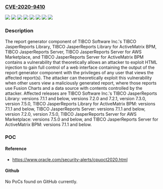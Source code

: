 ### [CVE-2020-9410](https://cve.mitre.org/cgi-bin/cvename.cgi?name=CVE-2020-9410)
![](https://img.shields.io/static/v1?label=Product&message=TIBCO%20JasperReports%20Library%20for%20ActiveMatrix%20BPM&color=blue)
![](https://img.shields.io/static/v1?label=Product&message=TIBCO%20JasperReports%20Library&color=blue)
![](https://img.shields.io/static/v1?label=Product&message=TIBCO%20JasperReports%20Server%20for%20AWS%20Marketplace&color=blue)
![](https://img.shields.io/static/v1?label=Product&message=TIBCO%20JasperReports%20Server%20for%20ActiveMatrix%20BPM&color=blue)
![](https://img.shields.io/static/v1?label=Product&message=TIBCO%20JasperReports%20Server&color=blue)
![](https://img.shields.io/static/v1?label=Version&message=%3C%3D%207.1.1%20&color=brighgreen)
![](https://img.shields.io/static/v1?label=Version&message=%3C%3D%207.5.0%20&color=brighgreen)
![](https://img.shields.io/static/v1?label=Vulnerability&message=The%20impact%20of%20this%20vulnerability%20includes%20the%20possibility%20that%20an%20attacker%20could%20gain%20full%20control%20of%20the%20web%20interface%20displaying%20a%20generated%20report.%20Since%20the%20TIBCO%20JasperReports%20Library%20is%20used%20to%20generate%20reports%20as%20a%20component%20of%20web%20interfaces%2C%20the%20theoretical%20impact%20of%20this%20vulnerability%20is%20that%20the%20attacker%20can%20obtain%20the%20privileges%20of%20the%20highest%20privileged%20owner%20that%20views%20a%20maliciously%20generated%20report.&color=brighgreen)

### Description

The report generator component of TIBCO Software Inc.'s TIBCO JasperReports Library, TIBCO JasperReports Library for ActiveMatrix BPM, TIBCO JasperReports Server, TIBCO JasperReports Server for AWS Marketplace, and TIBCO JasperReports Server for ActiveMatrix BPM contains a vulnerability that theoretically allows an attacker to exploit HTML injection to gain full control of a web interface containing the output of the report generator component with the privileges of any user that views the affected report(s). The attacker can theoretically exploit this vulnerability when other users view a maliciously generated report, where those reports use Fusion Charts and a data source with contents controlled by the attacker. Affected releases are TIBCO Software Inc.'s TIBCO JasperReports Library: versions 7.1.1 and below, versions 7.2.0 and 7.2.1, version 7.3.0, version 7.5.0, TIBCO JasperReports Library for ActiveMatrix BPM: versions 7.1.1 and below, TIBCO JasperReports Server: versions 7.1.1 and below, version 7.2.0, version 7.5.0, TIBCO JasperReports Server for AWS Marketplace: versions 7.5.0 and below, and TIBCO JasperReports Server for ActiveMatrix BPM: versions 7.1.1 and below.

### POC

#### Reference
- https://www.oracle.com/security-alerts/cpuoct2020.html

#### Github
No PoCs found on GitHub currently.

